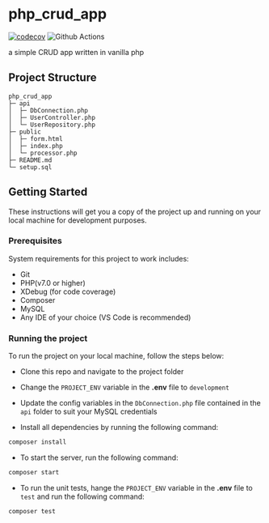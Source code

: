 # php_crud_app

[![codecov](https://codecov.io/gh/olorondu-emeka/php_crud_app/branch/main/graph/badge.svg)](https://codecov.io/gh/olorondu-emeka/php_crud_app)
![Github Actions](https://github.com/olorondu-emeka/php_crud_app/actions/workflows/test.yml/badge.svg)

a simple CRUD app written in vanilla php

## Project Structure

```
php_crud_app
├─ api
│  ├─ DbConnection.php
│  ├─ UserController.php
│  └─ UserRepository.php
├─ public
│  ├─ form.html
│  ├─ index.php
│  └─ processor.php
├─ README.md
└─ setup.sql

```

## Getting Started

These instructions will get you a copy of the project up and running on your local machine for development purposes.

### Prerequisites

System requirements for this project to work includes:

- Git
- PHP(v7.0 or higher)
- XDebug (for code coverage)
- Composer
- MySQL
- Any IDE of your choice (VS Code is recommended)

### Running the project

To run the project on your local machine, follow the steps below:

- Clone this repo and navigate to the project folder
- Change the `PROJECT_ENV` variable in the **.env** file to `development`
- Update the config variables in the `DbConnection.php` file contained in the `api` folder to suit your MySQL credentials

- Install all dependencies by running the following command:

```bash
composer install
```

- To start the server, run the following command:

```bash
composer start
```

- To run the unit tests, hange the `PROJECT_ENV` variable in the **.env** file to `test` and run the following command:

```bash
composer test
```
